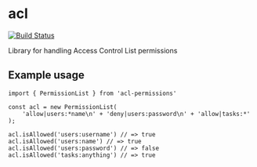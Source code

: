 # acl

[![Build Status](https://travis-ci.org/graphql-services/acl.svg?branch=master)](https://travis-ci.org/graphql-services/acl)

Library for handling Access Control List permissions

## Example usage

```
import { PermissionList } from 'acl-permissions'

const acl = new PermissionList(
    'allow|users:*name\n' + 'deny|users:password\n' + 'allow|tasks:*'
);

acl.isAllowed('users:username') // => true
acl.isAllowed('users:name') // => true
acl.isAllowed('users:password') // => false
acl.isAllowed('tasks:anything') // => true
```
